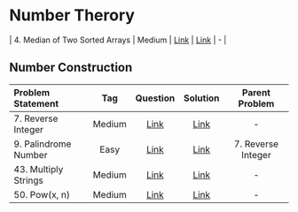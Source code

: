 # Number Therory

| 4. Median of Two Sorted Arrays | Medium  | [Link]() | [Link]() | - |


## Number Construction
| Problem Statement                                          | Tag   |  Question  | Solution  | Parent Problem        |
| :------------------------------------------------------    | :---: | :-------:  | :-------: | :----------------:    |
| 7. Reverse Integer | Medium  | [Link](https://leetcode.com/problems/reverse-integer/) | [Link](https://github.com/aatman-24/DSA/blob/main/LeetCode/Medium/7.%20Reverse%20Integer.cpp) | - |
| 9. Palindrome Number | Easy  | [Link](https://leetcode.com/problems/palindrome-number/) | [Link](https://github.com/aatman-24/DSA/blob/main/LeetCode/Easy/9.%20Palindrome%20Number.cpp) | 7. Reverse Integer |
| 43. Multiply Strings | Medium  | [Link](https://leetcode.com/problems/multiply-strings/) | [Link](https://github.com/aatman-24/DSA/blob/main/LeetCode/Medium/43.%20Multiply%20Strings.cpp) | - |
| 50. Pow(x, n) | Medium  | [Link](https://leetcode.com/problems/powx-n/) | [Link](https://github.com/aatman-24/DSA/blob/main/LeetCode/Medium/50.%20Pow(x%2C%20n).cpp) | - |